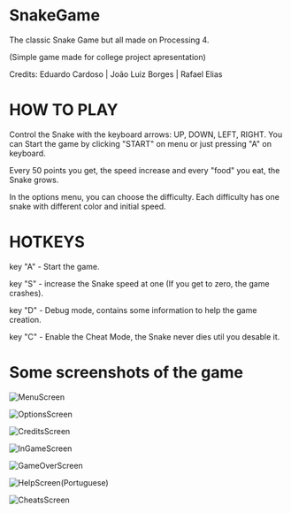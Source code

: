 # SnakeGame
The classic Snake Game but all made on Processing 4.

(Simple game made for college project apresentation)

Credits: Eduardo Cardoso | João Luiz Borges | Rafael Elias 

# HOW TO PLAY
Control the Snake with the keyboard arrows: UP, DOWN, LEFT, RIGHT.
You can Start the game by clicking "START" on menu or just pressing "A" on keyboard.

Every 50 points you get, the speed increase and every "food" you eat, the Snake grows.

In the options menu, you can choose the difficulty. Each difficulty has one snake with different color and initial speed.

# HOTKEYS
key "A" - Start the game.

key "S" - increase the Snake speed at one (If you get to zero, the game crashes).

key "D" - Debug mode, contains some information to help the game creation.

key "C" - Enable the Cheat Mode, the Snake never dies util you desable it.


# Some screenshots of the game

![MenuScreen](https://user-images.githubusercontent.com/103867638/172022509-545e8e97-09ae-4fca-b046-fe909bf6603e.png)

![OptionsScreen](https://user-images.githubusercontent.com/103867638/172022522-bef39c6d-3806-4a8b-8387-ae6a9cef5201.png)

![CreditsScreen](https://user-images.githubusercontent.com/103867638/172022518-4ec7edad-880f-4199-b600-74fa83be262a.png)

![InGameScreen](https://user-images.githubusercontent.com/103867638/172022521-a9a0a1e1-b244-4b23-81c4-a98a936c465c.png)

![GameOverScreen](https://user-images.githubusercontent.com/103867638/172022519-6ab1296f-59c5-487e-8e12-e8936613e07b.png)

![HelpScreen(Portuguese)](https://user-images.githubusercontent.com/103867638/172022520-502ae572-605a-4dab-9e8f-d14f7603393c.png)

![CheatsScreen](https://user-images.githubusercontent.com/103867638/172022517-b7d6a879-65de-4988-80ca-2598a4659b76.png)




 
